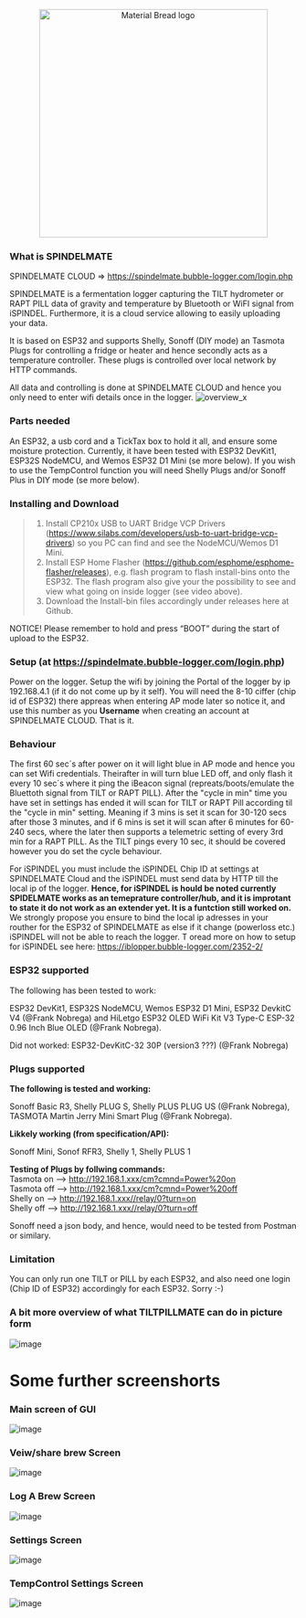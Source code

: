 <p align="center">
    <img width="400" src="https://user-images.githubusercontent.com/16992918/218797276-db2669b0-3015-4daa-a63e-b171f8bf125d.png" alt="Material Bread logo">
  </p>


### What is SPINDELMATE

SPINDELMATE CLOUD => https://spindelmate.bubble-logger.com/login.php

SPINDELMATE is a fermentation logger capturing the TILT hydrometer or RAPT PILL data of gravity and temperature by Bluetooth or WiFI signal from iSPINDEL. Furthermore, it is a cloud service allowing to easily uploading your data.

It is based on ESP32 and supports Shelly, Sonoff (DIY mode) an Tasmota Plugs for controlling a fridge or heater and hence secondly acts as a temperature controller. These plugs is controlled over local network by HTTP commands.

All data and controlling is done at SPINDELMATE CLOUD and hence you only need to enter wifi details once in the logger.
![overview_x](https://user-images.githubusercontent.com/16992918/218760899-e3352de1-693a-4ffb-9fd5-a7318df9352b.png)



### Parts needed
An ESP32, a usb cord and a TickTax box to hold it all, and ensure some moisture protection. Currently, it have been tested with ESP32 DevKit1, ESP32S NodeMCU, and Wemos ESP32 D1 Mini (se more below). If you wish to use the TempControl function you will need Shelly Plugs and/or Sonoff Plus in DIY mode (se more below).

### Installing and Download

> 1. Install CP210x USB to UART Bridge VCP Drivers (https://www.silabs.com/developers/usb-to-uart-bridge-vcp-drivers) so you PC can find and see the NodeMCU/Wemos D1 Mini.
> 2. Install ESP Home Flasher (https://github.com/esphome/esphome-flasher/releases), e.g. flash program to flash install-bins onto the ESP32. The flash program also give your the possibility to see and view what going on inside logger (see video above).
> 3. Download the Install-bin files accordingly under releases here at Github.

NOTICE! Please remember to hold and press “BOOT” during the start of upload to the ESP32.


### Setup (at https://spindelmate.bubble-logger.com/login.php)
Power on the logger. Setup the wifi by joining the Portal of the logger by ip 192.168.4.1 (if it do not come up by it self). You will need the 8-10 ciffer (chip id of ESP32) there appreas when entering AP mode later so notice it, and use this number as you __Username__ when creating an account at SPINDELMATE CLOUD. That is it. 


### Behaviour
The first 60 sec´s after power on it will light blue in AP mode and hence you can set Wifi credentials. Theirafter in will turn blue LED off, and only flash it every 10 sec´s where it ping the iBeacon signal (repreats/boots/emulate the Bluettoth signal from TILT or RAPT PILL). After the "cycle in min" time you have set in settings has ended it will scan for TILT or RAPT Pill according til the "cycle in min" setting. Meaning if 3 mins is set it scan for 30-120 secs after those 3 minutes, and if 6 mins is set it will scan after 6 minutes for 60-240 secs, where the later then supports a telemetric setting of every 3rd min for a RAPT PILL. As the TILT pings every 10 sec, it should be covered however you do set the cycle behaviour.

For iSPINDEL you must include the iSPINDEL Chip ID at settings at SPINDELMATE Cloud and the iSPINDEL must send data by HTTP till the local ip of the logger. __Hence, for iSPINDEL is hould be noted currently SPIDELMATE works as an temeprature controller/hub, and it is improtant to state it do not work as an extender yet. It is a funtction still worked on.__ We strongly propose you ensure to bind the local ip adresses in your routher for the ESP32 of SPINDELMATE as else if it change (powerloss etc.) iSPINDEL will not be able to reach the logger. T oread more on how to setup for iSPINDEL see here: https://iblopper.bubble-logger.com/2352-2/

### ESP32 supported
The following has been tested to work: 

ESP32 DevKit1, ESP32S NodeMCU, Wemos ESP32 D1 Mini, ESP32 DevkitC V4 (@Frank Nobrega) and HiLetgo ESP32 OLED WiFi Kit V3 Type-C ESP-32 0.96 Inch Blue OLED (@Frank Nobrega).

Did not worked:
ESP32-DevKitC-32 30P (version3 ???) (@Frank Nobrega)

### Plugs supported
__The following is tested and working:__

Sonoff Basic R3, Shelly PLUG S, Shelly PLUS PLUG US (@Frank Nobrega), TASMOTA Martin Jerry Mini Smart Plug (@Frank Nobrega).

__Likkely working (from specification/API):__

Sonoff Mini, Sonof RFR3, Shelly 1, Shelly PLUS 1

__Testing of Plugs by follwing commands:__<br>
Tasmota on --> http://192.168.1.xxx/cm?cmnd=Power%20on <br>
Tasmota off --> http://192.168.1.xxx/cm?cmnd=Power%20off <br>
Shelly on --> http://192.168.1.xxx//relay/0?turn=on <br>
Shelly off --> http://192.168.1.xxx//relay/0?turn=off <br>

Sonoff need a json body, and hence, would need to be tested from Postman or similary.

### Limitation
You can only run one TILT or PILL by each ESP32, and also need one login (Chip ID of ESP32) accordingly for each ESP32. Sorry :-)


### A bit more overview of what TILTPILLMATE can do in picture form
![image](https://user-images.githubusercontent.com/16992918/219751073-18175fff-60c7-46ed-8214-432159c5d816.png)



# Some further screenshorts 

### Main screen of GUI
![image](https://user-images.githubusercontent.com/16992918/218799876-d7dfa0f4-a9b6-445e-ab5c-a04d56ececc2.png)


### Veiw/share brew Screen
![image](https://user-images.githubusercontent.com/16992918/218859393-85fd9d1c-1d1d-424d-92a3-e3dde90456a9.png)


### Log A Brew Screen
![image](https://user-images.githubusercontent.com/16992918/218800730-c04548ec-1387-4909-aa2b-782bdc495381.png)


### Settings Screen
![image](https://user-images.githubusercontent.com/16992918/218800202-399dfde9-65fc-4752-b04a-77f74b4a8357.png)

### TempControl Settings Screen
![image](https://user-images.githubusercontent.com/16992918/218800329-66ce1345-066b-4c41-8fc8-bb5440f4faef.png)



